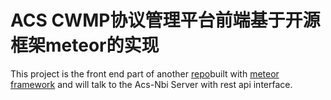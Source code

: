 ACS CWMP协议管理平台前端基于开源框架meteor的实现
===============================
This project is the front end part of another [repo](https://github.com/yrong/tinyacs)built with [meteor framework](http://docs.meteor.com/) and will talk to the Acs-Nbi Server with rest api interface.
